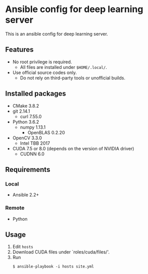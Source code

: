 # Ansible config for deep learning server

This is an ansible config for deep learning server.

## Features
- No root privilege is required.
    - All files are installed under `$HOME/.local/`.
- Use official source codes only.
    - Do not rely on third-party tools or unofficial builds.

## Installed packages
- CMake 3.8.2
- git 2.14.1
    - curl 7.55.0
- Python 3.6.2
    - numpy 1.13.1
        - OpenBLAS 0.2.20
- OpenCV 3.3.0
    - Intel TBB 2017
- CUDA 7.5 or 8.0 (depends on the version of NVIDIA driver)
    - CUDNN 6.0

## Requirements
### Local
- Ansible 2.2+

### Remote
- Python

## Usage

1. Edit `hosts`
1. Download CUDA files under `roles/cuda/files/'.
1. Run
    ```
    $ ansible-playbook -i hosts site.yml
    ```
